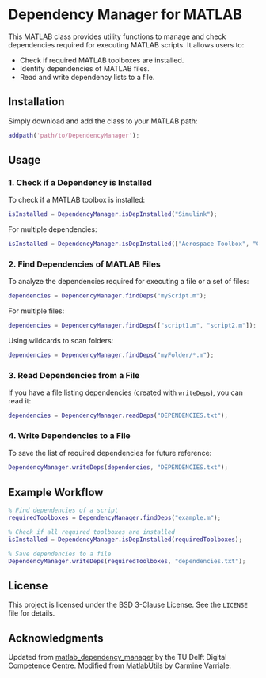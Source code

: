 # Dependency Manager for MATLAB

This MATLAB class provides utility functions to manage and check dependencies required for executing MATLAB scripts. It allows users to:

- Check if required MATLAB toolboxes are installed.
- Identify dependencies of MATLAB files.
- Read and write dependency lists to a file.

## Installation

Simply download and add the class to your MATLAB path:

```matlab
addpath('path/to/DependencyManager');
```

## Usage

### 1. Check if a Dependency is Installed

To check if a MATLAB toolbox is installed:

```matlab
isInstalled = DependencyManager.isDepInstalled("Simulink");
```

For multiple dependencies:

```matlab
isInstalled = DependencyManager.isDepInstalled(["Aerospace Toolbox", "Curve Fitting Toolbox"]);
```

### 2. Find Dependencies of MATLAB Files

To analyze the dependencies required for executing a file or a set of files:

```matlab
dependencies = DependencyManager.findDeps("myScript.m");
```

For multiple files:

```matlab
dependencies = DependencyManager.findDeps(["script1.m", "script2.m"]);
```

Using wildcards to scan folders:

```matlab
dependencies = DependencyManager.findDeps("myFolder/*.m");
```

### 3. Read Dependencies from a File

If you have a file listing dependencies (created with `writeDeps`), you can read it:

```matlab
dependencies = DependencyManager.readDeps("DEPENDENCIES.txt");
```

### 4. Write Dependencies to a File

To save the list of required dependencies for future reference:

```matlab
DependencyManager.writeDeps(dependencies, "DEPENDENCIES.txt");
```

## Example Workflow

```matlab
% Find dependencies of a script
requiredToolboxes = DependencyManager.findDeps("example.m");

% Check if all required toolboxes are installed
isInstalled = DependencyManager.isDepInstalled(requiredToolboxes);

% Save dependencies to a file
DependencyManager.writeDeps(requiredToolboxes, "dependencies.txt");
```

## License

This project is licensed under the BSD 3-Clause License. See the `LICENSE` file for details.

## Acknowledgments

Updated  from [matlab_dependency_manager](https://github.com/TU-Delft-DCC/matlab_dependency_manager) by the TU Delft Digital Competence Centre.
Modified from [MatlabUtils](https://github.com/CarmVarriale/MatlabUtils) by Carmine Varriale.
